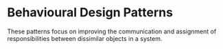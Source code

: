 # Behavioural Design Patterns

These patterns focus on improving the communication and assignment of responsibilities between dissimilar objects in a system.